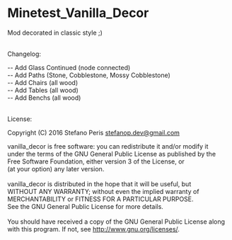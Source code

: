 # Minetest_Vanilla_Decor

Mod decorated in classic style ;)
<br>
<br>

Changelog:<br>

-- Add Glass Continued (node connected)<br>
-- Add Paths (Stone, Cobblestone, Mossy Cobblestone)<br>
-- Add Chairs (all wood)<br>
-- Add Tables (all wood)<br>
-- Add Benchs (all wood)<br>
<br>

License:<br>

 Copyright (C) 2016 Stefano <StepDevelop> Peris <stefanop.dev@gmail.com><br>
 
 vanilla_decor is free software: you can redistribute it and/or modify it<br>
 under the terms of the GNU General Public License as published by the<br>
 Free Software Foundation, either version 3 of the License, or<br>
 (at your option) any later version.<br>
 <br>
 vanilla_decor is distributed in the hope that it will be useful, but<br>
 WITHOUT ANY WARRANTY; without even the implied warranty of<br>
 MERCHANTABILITY or FITNESS FOR A PARTICULAR PURPOSE.<br>
 See the GNU General Public License for more details.<br>
 <br>
 You should have received a copy of the GNU General Public License along<br>
 with this program.  If not, see <http://www.gnu.org/licenses/>.<br>
<br>

